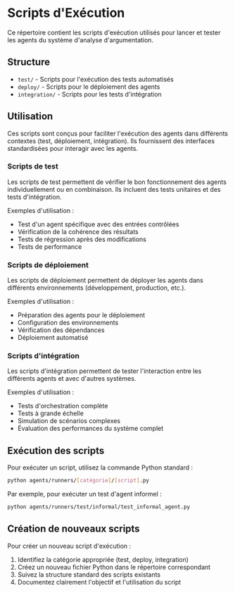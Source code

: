 # Scripts d'Exécution

Ce répertoire contient les scripts d'exécution utilisés pour lancer et tester les agents du système d'analyse d'argumentation.

## Structure

- `test/` - Scripts pour l'exécution des tests automatisés
- `deploy/` - Scripts pour le déploiement des agents
- `integration/` - Scripts pour les tests d'intégration

## Utilisation

Ces scripts sont conçus pour faciliter l'exécution des agents dans différents contextes (test, déploiement, intégration). Ils fournissent des interfaces standardisées pour interagir avec les agents.

### Scripts de test

Les scripts de test permettent de vérifier le bon fonctionnement des agents individuellement ou en combinaison. Ils incluent des tests unitaires et des tests d'intégration.

Exemples d'utilisation :
- Test d'un agent spécifique avec des entrées contrôlées
- Vérification de la cohérence des résultats
- Tests de régression après des modifications
- Tests de performance

### Scripts de déploiement

Les scripts de déploiement permettent de déployer les agents dans différents environnements (développement, production, etc.).

Exemples d'utilisation :
- Préparation des agents pour le déploiement
- Configuration des environnements
- Vérification des dépendances
- Déploiement automatisé

### Scripts d'intégration

Les scripts d'intégration permettent de tester l'interaction entre les différents agents et avec d'autres systèmes.

Exemples d'utilisation :
- Tests d'orchestration complète
- Tests à grande échelle
- Simulation de scénarios complexes
- Évaluation des performances du système complet

## Exécution des scripts

Pour exécuter un script, utilisez la commande Python standard :

```bash
python agents/runners/[catégorie]/[script].py
```

Par exemple, pour exécuter un test d'agent informel :

```bash
python agents/runners/test/informal/test_informal_agent.py
```

## Création de nouveaux scripts

Pour créer un nouveau script d'exécution :

1. Identifiez la catégorie appropriée (test, deploy, integration)
2. Créez un nouveau fichier Python dans le répertoire correspondant
3. Suivez la structure standard des scripts existants
4. Documentez clairement l'objectif et l'utilisation du script
